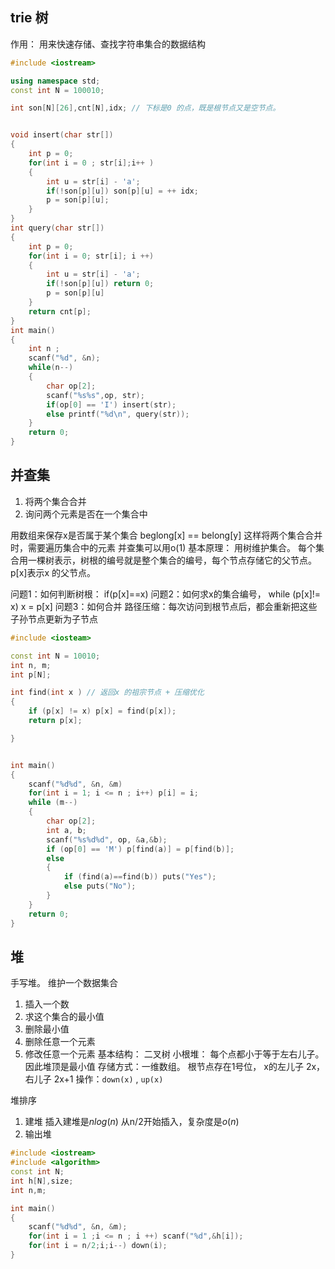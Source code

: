 ## trie 树

作用： 用来快速存储、查找字符串集合的数据结构

```c++
#include <iostream>

using namespace std;
const int N = 100010;

int son[N][26],cnt[N],idx; // 下标是0 的点，既是根节点又是空节点。


void insert(char str[])
{
    int p = 0;
    for(int i = 0 ; str[i];i++ )
    {
        int u = str[i] - 'a';
        if(!son[p][u]) son[p][u] = ++ idx;
        p = son[p][u];
    }
}
int query(char str[])
{
    int p = 0;
    for(int i = 0; str[i]; i ++)
    {
        int u = str[i] - 'a';
        if(!son[p][u]) return 0;
        p = son[p][u]
    }
    return cnt[p];
}
int main()
{
    int n ; 
    scanf("%d", &n);
    while(n--)
    {
        char op[2];
        scanf("%s%s",op, str);
        if(op[0] == 'I') insert(str);
        else printf("%d\n", query(str));
    }
    return 0;
}
```
## 并查集

1. 将两个集合合并
2. 询问两个元素是否在一个集合中

用数组来保存x是否属于某个集合 
beglong[x] == belong[y] 
这样将两个集合合并时，需要遍历集合中的元素
并查集可以用o(1)
基本原理： 用树维护集合。 每个集合用一棵树表示，树根的编号就是整个集合的编号，每个节点存储它的父节点。 p[x]表示x 的父节点。

问题1：如何判断树根： if(p[x]==x)
问题2：如何求x的集合编号， while (p[x]!= x) x = p[x]
问题3：如何合并
路径压缩：每次访问到根节点后，都会重新把这些子孙节点更新为子节点

```c++
#include <iosteam>

const int N = 10010;
int n, m;
int p[N];

int find(int x ) // 返回x 的祖宗节点 + 压缩优化
{
    if (p[x] != x) p[x] = find(p[x]);
    return p[x];

}


int main()
{
    scanf("%d%d", &n, &m)
    for(int i = 1; i <= n ; i++) p[i] = i;
    while (m--)
    {
        char op[2];
        int a, b;
        scanf("%s%d%d", op, &a,&b);
        if (op[0] == 'M') p[find(a)] = p[find(b)];
        else
        {
            if (find(a)==find(b)) puts("Yes");
            else puts("No");
        }
    }
    return 0;
}
```

## 堆

手写堆。 维护一个数据集合
1. 插入一个数
2. 求这个集合的最小值
3. 删除最小值
4. 删除任意一个元素
5. 修改任意一个元素
基本结构： 二叉树
小根堆： 每个点都小于等于左右儿子。因此堆顶是最小值
存储方式：一维数组。 根节点存在1号位， x的左儿子 2x， 右儿子 2x+1
操作：`down(x)` , `up(x)` 

堆排序
1. 建堆  插入建堆是$nlog(n)$ 从n/2开始插入，复杂度是$o(n)$
2. 输出堆
```c++
#include <iostream>
#include <algorithm>
const int N;
int h[N],size;
int n,m;

int main()
{
    scanf("%d%d", &n, &m);
    for(int i = 1 ;i <= n ; i ++) scanf("%d",&h[i]);
    for(int i = n/2;i;i--) down(i); 
}
